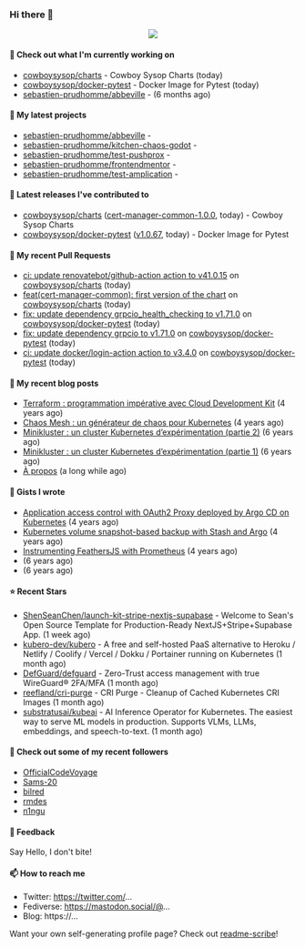 ### Hi there 👋

<p align="center"><img src="https://github-readme-stats.vercel.app/api?username=sebastien-prudhomme&show_icons=true&locale=en"/></p>

#### 👷 Check out what I'm currently working on

- [cowboysysop/charts](https://github.com/cowboysysop/charts) - Cowboy Sysop Charts (today)
- [cowboysysop/docker-pytest](https://github.com/cowboysysop/docker-pytest) - Docker Image for Pytest (today)
- [sebastien-prudhomme/abbeville](https://github.com/sebastien-prudhomme/abbeville) -  (6 months ago)

#### 🌱 My latest projects

- [sebastien-prudhomme/abbeville](https://github.com/sebastien-prudhomme/abbeville) - 
- [sebastien-prudhomme/kitchen-chaos-godot](https://github.com/sebastien-prudhomme/kitchen-chaos-godot) - 
- [sebastien-prudhomme/test-pushprox](https://github.com/sebastien-prudhomme/test-pushprox) - 
- [sebastien-prudhomme/frontendmentor](https://github.com/sebastien-prudhomme/frontendmentor) - 
- [sebastien-prudhomme/test-amplication](https://github.com/sebastien-prudhomme/test-amplication) - 

#### 🔭 Latest releases I've contributed to

- [cowboysysop/charts](https://github.com/cowboysysop/charts) ([cert-manager-common-1.0.0](https://github.com/cowboysysop/charts/releases/tag/cert-manager-common-1.0.0), today) - Cowboy Sysop Charts
- [cowboysysop/docker-pytest](https://github.com/cowboysysop/docker-pytest) ([v1.0.67](https://github.com/cowboysysop/docker-pytest/releases/tag/v1.0.67), today) - Docker Image for Pytest

#### 🔨 My recent Pull Requests

- [ci: update renovatebot/github-action action to v41.0.15](https://github.com/cowboysysop/charts/pull/853) on [cowboysysop/charts](https://github.com/cowboysysop/charts) (today)
- [feat(cert-manager-common): first version of the chart](https://github.com/cowboysysop/charts/pull/852) on [cowboysysop/charts](https://github.com/cowboysysop/charts) (today)
- [fix: update dependency grpcio_health_checking to v1.71.0](https://github.com/cowboysysop/docker-pytest/pull/476) on [cowboysysop/docker-pytest](https://github.com/cowboysysop/docker-pytest) (today)
- [fix: update dependency grpcio to v1.71.0](https://github.com/cowboysysop/docker-pytest/pull/475) on [cowboysysop/docker-pytest](https://github.com/cowboysysop/docker-pytest) (today)
- [ci: update docker/login-action action to v3.4.0](https://github.com/cowboysysop/docker-pytest/pull/474) on [cowboysysop/docker-pytest](https://github.com/cowboysysop/docker-pytest) (today)

#### 📜 My recent blog posts

- [Terraform : programmation impérative avec Cloud Development Kit](https://www.cowboysysop.com/post/terraform-programmation-imperative-avec-cloud-development-kit/) (4 years ago)
- [Chaos Mesh : un générateur de chaos pour Kubernetes](https://www.cowboysysop.com/post/chaos-mesh-un-generateur-de-chaos-pour-kubernetes/) (4 years ago)
- [Minikluster : un cluster Kubernetes d’expérimentation (partie 2)](https://www.cowboysysop.com/post/minikluster-un-cluster-kubernetes-d-experimentation-partie-2/) (6 years ago)
- [Minikluster : un cluster Kubernetes d’expérimentation (partie 1)](https://www.cowboysysop.com/post/minikluster-un-cluster-kubernetes-d-experimentation-partie-1/) (6 years ago)
- [À propos](https://www.cowboysysop.com/page/a-propos/) (a long while ago)

#### 📓 Gists I wrote

- [Application access control with OAuth2 Proxy deployed by Argo CD on Kubernetes](https://gist.github.com/c90af146c465305087d5f5a55990ca71) (4 years ago)
- [Kubernetes volume snapshot-based backup with Stash and Argo](https://gist.github.com/c53e870dc6b4987fefa4c36ea9f1187c) (4 years ago)
- [Instrumenting FeathersJS with Prometheus](https://gist.github.com/93ab307c8c03a9c5fdb1ff728f413855) (4 years ago)
- [](https://gist.github.com/9827398f4f792569e56351ac56e80b80) (6 years ago)
- [](https://gist.github.com/064f0ea019c9ff37b71ebc023c0a0c6b) (6 years ago)

#### ⭐ Recent Stars

- [ShenSeanChen/launch-kit-stripe-nextjs-supabase](https://github.com/ShenSeanChen/launch-kit-stripe-nextjs-supabase) - Welcome to Sean&#39;s Open Source Template for Production-Ready NextJS&#43;Stripe&#43;Supabase App. (1 week ago)
- [kubero-dev/kubero](https://github.com/kubero-dev/kubero) - A free and self-hosted PaaS alternative to Heroku / Netlify / Coolify / Vercel / Dokku / Portainer running on Kubernetes (1 month ago)
- [DefGuard/defguard](https://github.com/DefGuard/defguard) - Zero-Trust access management with true WireGuard® 2FA/MFA (1 month ago)
- [reefland/cri-purge](https://github.com/reefland/cri-purge) - CRI Purge - Cleanup of Cached Kubernetes CRI Images (1 month ago)
- [substratusai/kubeai](https://github.com/substratusai/kubeai) - AI Inference Operator for Kubernetes. The easiest way to serve ML models in production. Supports VLMs, LLMs, embeddings, and speech-to-text. (1 month ago)

#### 👯 Check out some of my recent followers

- [OfficialCodeVoyage](https://github.com/OfficialCodeVoyage)
- [Sams-20](https://github.com/Sams-20)
- [bilred](https://github.com/bilred)
- [rmdes](https://github.com/rmdes)
- [n1ngu](https://github.com/n1ngu)

#### 💬 Feedback

Say Hello, I don't bite!

#### 📫 How to reach me

- Twitter: https://twitter.com/...
- Fediverse: https://mastodon.social/@...
- Blog: https://...

Want your own self-generating profile page? Check out [readme-scribe](https://github.com/muesli/readme-scribe)!
